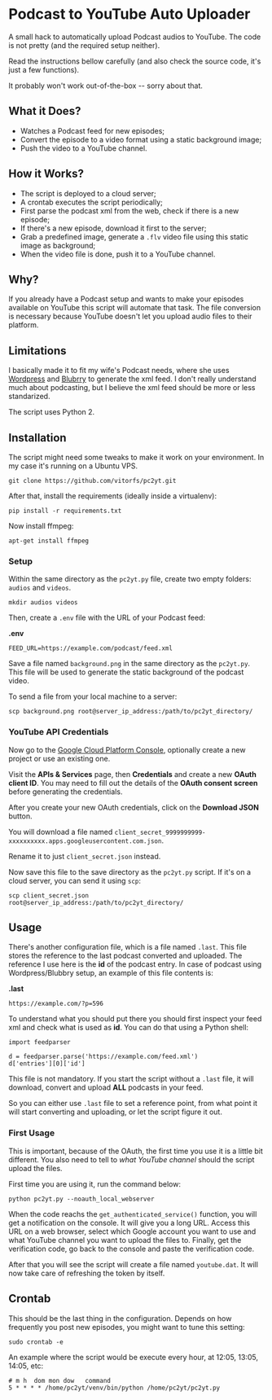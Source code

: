 # Podcast to YouTube Auto Uploader

A small hack to automatically upload Podcast audios to YouTube. The code is not pretty (and the required setup neither).

Read the instructions bellow carefully (and also check the source code, it's just a few functions).

It probably won't work out-of-the-box -- sorry about that. 

## What it Does?

* Watches a Podcast feed for new episodes;
* Convert the episode to a video format using a static background image;
* Push the video to a YouTube channel.

## How it Works?

* The script is deployed to a cloud server;
* A crontab executes the script periodically;
* First parse the podcast xml from the web, check if there is a new episode;
* If there's a new episode, download it first to the server;
* Grab a predefined image, generate a `.flv` video file using this static image as background;
* When the video file is done, push it to a YouTube channel.

## Why?

If you already have a Podcast setup and wants to make your episodes available on YouTube this script will automate that task. The file conversion is necessary because YouTube doesn't let you upload audio files to their platform.

## Limitations

I basically made it to fit my wife's Podcast needs, where she uses [Wordpress](https://wordpress.org) and [Blubrry](https://www.blubrry.com/) to generate the xml feed. I don't really understand much about podcasting, but I believe the xml feed should be more or less standarized.

The script uses Python 2. 

## Installation

The script might need some tweaks to make it work on your environment. In my case it's running on a Ubuntu VPS.

```
git clone https://github.com/vitorfs/pc2yt.git
```

After that, install the requirements (ideally inside a virtualenv):

```
pip install -r requirements.txt
```

Now install ffmpeg:

```
apt-get install ffmpeg
```

### Setup

Within the same directory as the `pc2yt.py` file, create two empty folders: `audios` and `videos`.

```
mkdir audios videos
```

Then, create a `.env` file with the URL of your Podcast feed:

**.env**

```
FEED_URL=https://example.com/podcast/feed.xml
```

Save a file named `background.png` in the same directory as the `pc2yt.py`. This file will be used to generate the static background of the podcast video.

To send a file from your local machine to a server:

```
scp background.png root@server_ip_address:/path/to/pc2yt_directory/
```

### YouTube API Credentials

Now go to the [Google Cloud Platform Console](https://console.cloud.google.com), optionally create a new project or use an existing one.

Visit the **APIs & Services** page, then **Credentials** and create a new **OAuth client ID**. You may need to fill out the details of the **OAuth consent screen** before generating the credentials.

After you create your new OAuth credentials, click on the **Download JSON** button. 

You will download a file named `client_secret_9999999999-xxxxxxxxxx.apps.googleusercontent.com.json`.

Rename it to just `client_secret.json` instead.

Now save this file to the save directory as the `pc2yt.py` script. If it's on a cloud server, you can send it using `scp`:

```
scp client_secret.json root@server_ip_address:/path/to/pc2yt_directory/
```

## Usage

There's another configuration file, which is a file named `.last`. This file stores the reference to the last podcast converted and uploaded. The reference I use here is the **id** of the podcast entry. In case of podcast using Wordpress/Blubbry setup, an example of this file contents is:

**.last**

```
https://example.com/?p=596
```

To understand what you should put there you should first inspect your feed xml and check what is used as **id**. You can do that using a Python shell:

```
import feedparser

d = feedparser.parse('https://example.com/feed.xml')
d['entries'][0]['id']
```

This file is not mandatory. If you start the script without a `.last` file, it will download, convert and upload **ALL** podcasts in your feed.

So you can either use `.last` file to set a reference point, from what point it will start converting and uploading, or let the script figure it out.

### First Usage

This is important, because of the OAuth, the first time you use it is a little bit different. You also need to tell to *what YouTube channel* should the script upload the files.

First time you are using it, run the command below:

```
python pc2yt.py --noauth_local_webserver
```

When the code reachs the `get_authenticated_service()` function, you will get a notification on the console. It will give you a long URL. Access this URL on a web browser, select which Google account you want to use and what YouTube channel you want to upload the files to. Finally, get the verification code, go back to the console and paste the verification code.

After that you will see the script will create a file named `youtube.dat`. It will now take care of refreshing the token by itself.

## Crontab

This should be the last thing in the configuration. Depends on how frequently you post new episodes, you might want to tune this setting:

```
sudo crontab -e
```

An example where the script would be execute every hour, at 12:05, 13:05, 14:05, etc:

```
# m h  dom mon dow   command
5 * * * * /home/pc2yt/venv/bin/python /home/pc2yt/pc2yt.py
```

